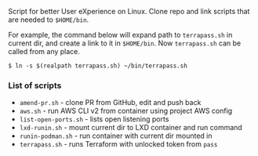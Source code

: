 Script for better User eXperience on Linux. Clone repo and
link scripts that are needed to `$HOME/bin`.

For example, the command below will expand path to `terrapass.sh`
in current dir, and create a link to it in `$HOME/bin`. Now
`terrapass.sh` can be called from any place.

    $ ln -s $(realpath terrapass.sh) ~/bin/terrapass.sh

### List of scripts

 * `amend-pr.sh` - clone PR from GitHub, edit and push back
 * `aws.sh` - run AWS CLI v2 from container using project AWS config
 * `list-open-ports.sh` - lists open listening ports
 * `lxd-runin.sh` - mount current dir to LXD container and run command
 * `runin-podman.sh` - run container with current dir mounted in
 * `terrapass.sh` - runs Terraform with unlocked token from `pass`

